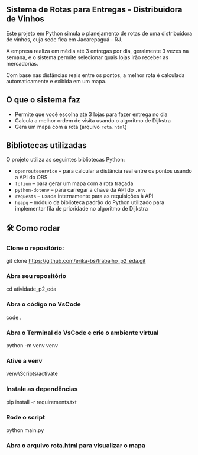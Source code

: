 ## Sistema de Rotas para Entregas - Distribuidora de Vinhos

Este projeto em Python simula o planejamento de rotas de uma distribuidora de vinhos, cuja sede fica em Jacarepaguá - RJ. 

A empresa realiza em média até 3 entregas por dia, geralmente 3 vezes na semana, e o sistema permite selecionar quais lojas irão receber as mercadorias. 

Com base nas distâncias reais entre os pontos, a melhor rota é calculada automaticamente e exibida em um mapa.

## O que o sistema faz

- Permite que você escolha até 3 lojas para fazer entrega no dia
- Calcula a melhor ordem de visita usando o algoritmo de Dijkstra
- Gera um mapa com a rota (arquivo `rota.html`)

## Bibliotecas utilizadas

O projeto utiliza as seguintes bibliotecas Python:

- `openrouteservice` – para calcular a distância real entre os pontos usando a API do ORS
- `folium` – para gerar um mapa com a rota traçada
- `python-dotenv` – para carregar a chave da API do `.env`
- `requests` – usada internamente para as requisições à API
- `heapq` – módulo da biblioteca padrão do Python utilizado para implementar fila de prioridade no algoritmo de Dijkstra

## 🛠️ Como rodar

### Clone o repositório:
git clone https://github.com/erika-bs/trabalho_p2_eda.git

### Abra seu repositório
cd atividade_p2_eda

### Abra o código no VsCode
code .

### Abra o Terminal do VsCode e crie o ambiente virtual
python -m venv venv

### Ative a venv
venv\Scripts\activate

### Instale as dependências
pip install -r requirements.txt

### Rode o script
python main.py

### Abra o arquivo rota.html para visualizar o mapa

